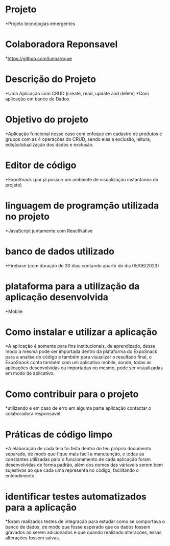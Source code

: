 # Projeto
*Projeto tecnologias emergentes
# Colaboradora Reponsavel
*https://github.com/lunnaroque
# Descrição do Projeto
*Uma Aplicação com CRUD (create, read, update and delete)
*Com aplicação em banco de Dados
# Objetivo do projeto
*Aplicação funcional nesse caso com enfoque em cadastro de produtos e grupos com as 4 operações do CRUD, sendo elas a exclusão, leitura, edição/atualização dos dados e exclusão.
# Editor de código
*ExpoSnack (por já possuir um ambiente de visualização instantanea do projeto)
# linguagem de programção utilizada no projeto
*JavaScript juntamente com ReactNative
# banco de dados utilizado
*Firebase (com duração de 30 dias contando apartir do dia 05/06/2023)
# plataforma para a utilização da aplicação desenvolvida
*Mobile
# Como instalar e utilizar a aplicação
*A aplicação é somente para fins institucionais, de aprendizado, desse modo a mesma pode ser importada dentro da plataforma do ExpoSnack para a analise do código e também para visualizar o resultado final, o ExpoSnack conta também com um aplicativo mobile, aonde, todas as aplicações desenvolvidas ou importadas no mesmo, pode ser visualizadas em modo de aplicativo.
# Como contribuir para o projeto
*utilizando e em caso de erro em alguma parte aplicação contactar o colaboradora responsavel
# Práticas de código limpo
*A elaboração de cada tela foi feita dentro do teu próprio documento separado, de modo que fique mais fácil a manutenção, e todas as constantes utilizadas para o funcionamento de cada aplicação foram desenvolvidas de forma padrão, além dos nomes das váriaveis serem bem sujestivos ao que cada uma representa no código, facilitando o entendimento.
# identificar testes automatizados para a aplicação
*foram realizados testes de integração para estudar como se comportava o banco de dados, de modo que fosse esperado que os dados fossem gravados ao serem adicionados e que quando realizado alterações, essas alterações fossem salvas.
